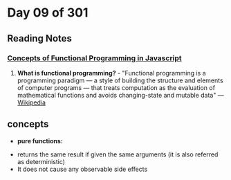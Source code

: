 # Day 09 of 301

## Reading Notes

### [Concepts of Functional Programming in Javascript](https://medium.com/the-renaissance-developer/concepts-of-functional-programming-in-javascript-6bc84220d2aa)

1. **What is functional programming?** - "Functional programming is a programming paradigm — a style of building the structure and elements of computer programs — that treats computation as the evaluation of mathematical functions and avoids changing-state and mutable data" — [Wikipedia](https://en.wikipedia.org/wiki/Functional_programming)

## concepts

- **pure functions:**

* returns the same result if given the same arguments (it is also referred as deterministic)
* It does not cause any observable side effects
